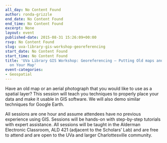 ```yaml
---
all_day: No Content Found
author: ronda-grizzle
end_date: No Content Found
end_time: No Content Found
excerpt: None
layout: event
published-date: 2015-08-31 15:26:09+00:00
rsvp: No Content Found
slug: uva-library-gis-workshop-georeferencing
start_date: No Content Found
start_time: No Content Found
title: 'UVa Library GIS Workshop: Georeferencing – Putting Old maps and Aerial Photos
  on Your Map'
event-categories:
- Geospatial
---
```


Have an old map or an aerial photograph that you would like to use as a spatial layer?  This session will teach you techniques to properly place your data and make it usable in GIS software.  We will also demo similar techniques for Google Earth.

All sessions are one hour and assume attendees have no previous experience using GIS. Sessions will be hands-on with step-by-step tutorials with expert assistance. All sessions will be taught in the Alderman Electronic Classroom, ALD 421 (adjacent to the Scholars’ Lab) and are free to attend and are open to the UVa and larger Charlottesville community.
